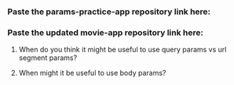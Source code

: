 ### Paste the params-practice-app repository link here:



### Paste the updated movie-app repository link here:



1. When do you think it might be useful to use query params vs url segment params?


2. When might it be useful to use body params? 